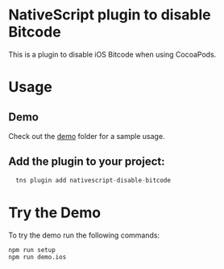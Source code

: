 # NativeScript plugin to disable Bitcode

This is a plugin to disable iOS Bitcode when using CocoaPods.

# Usage

## Demo

Check out the [demo](./demo) folder for a sample usage.

## Add the plugin to your project:

```ts
  tns plugin add nativescript-disable-bitcode
  ```

# Try the Demo

To try the demo run the following commands:

```sh
npm run setup
npm run demo.ios
```

